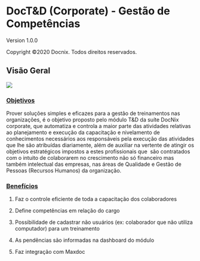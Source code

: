 DocT&D (Corporate) - Gestão de Competências
===========================================

Version 1.0.0

Copyright ©2020 Docnix. Todos direitos reservados.

[](#visao-geral)Visão Geral
---------------------------
![](/img/ted/Fluxo-Banco-de-Talentos.png)

### [Objetivos](#objetivos)

Prover soluções simples e eficazes para a gestão de treinamentos nas organizações, é o objetivo proposto pelo módulo T&D da suíte DocNix corporate, que automatiza e controla a maior parte das atividades relativas ao planejamento e execução da capacitação e nivelamento de conhecimentos necessários aos responsáveis pela execução das atividades que lhe são atribuídas diariamente, além de auxiliar na vertente de atingir os objetivos estratégicos impostos a estes profissionais que  são contratados com o intuito de colaborarem no crescimento não só financeiro mas também intelectual das empresas, nas áreas de Qualidade e Gestão de Pessoas (Recursos Humanos) da organização.

### [Benefícios](#beneficios)

1) Faz o controle eficiente de toda a capacitação dos colaboradores

2) Define competências em relação do cargo

3) Possibilidade de cadastrar não usuários (ex: colaborador que não utiliza computador) para um treinamento

4) As pendências são informadas na dashboard do módulo

5) Faz integração com Maxdoc













